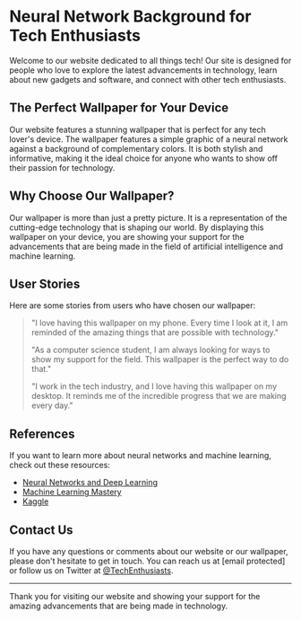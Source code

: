 <!--font:Creepster-->

# Neural Network Background for Tech Enthusiasts

Welcome to our website dedicated to all things tech! Our site is designed for people who love to explore the latest advancements in technology, learn about new gadgets and software, and connect with other tech enthusiasts.

## The Perfect Wallpaper for Your Device

Our website features a stunning wallpaper that is perfect for any tech lover's device. The wallpaper features a simple graphic of a neural network against a background of complementary colors. It is both stylish and informative, making it the ideal choice for anyone who wants to show off their passion for technology.

## Why Choose Our Wallpaper?

Our wallpaper is more than just a pretty picture. It is a representation of the cutting-edge technology that is shaping our world. By displaying this wallpaper on your device, you are showing your support for the advancements that are being made in the field of artificial intelligence and machine learning.

## User Stories

Here are some stories from users who have chosen our wallpaper:

> "I love having this wallpaper on my phone. Every time I look at it, I am reminded of the amazing things that are possible with technology."
>
> "As a computer science student, I am always looking for ways to show my support for the field. This wallpaper is the perfect way to do that."
>
> "I work in the tech industry, and I love having this wallpaper on my desktop. It reminds me of the incredible progress that we are making every day."

## References

If you want to learn more about neural networks and machine learning, check out these resources:

- [Neural Networks and Deep Learning](http://neuralnetworksanddeeplearning.com/)
- [Machine Learning Mastery](https://machinelearningmastery.com/)
- [Kaggle](https://www.kaggle.com/)

## Contact Us

If you have any questions or comments about our website or our wallpaper, please don't hesitate to get in touch. You can reach us at [email protected] or follow us on Twitter at [@TechEnthusiasts](https://twitter.com/TechEnthusiasts).

---

Thank you for visiting our website and showing your support for the amazing advancements that are being made in technology.

<!--

Write me content for website with wallpaper which alt text is:

"A wallpaper with a simple graphic of a neural network, against a background of complementary colors."

The name/title of the page should not be 1:1 copy of the alt text but rather a real content of the website which is using this wallpaper.

- Use markdown format 
- Start with heading
- Heading should be short and concise
- The content should look like a real website 
- The website should not be about the wallpaper, wallpaper is just a related background
- Heading should be contain work "wallpaper" or "background"
- Include real sections like references, contact, user stories, etc. use things relevant to the page purpose.
- Feel free to use structure like headings, bullets, numbering, blockquotes, paragraphs, horizontal lines, etc.
- You can use formatting like bold or _italic_
- You can include UTF-8 emojis
- Links should be only #hash anchors (and you can refer to the document itself)
- Do not include images


---


# Neural Network Background for Tech Enthusiasts

Welcome to our website dedicated to all things tech! Our site is designed for people who love to explore the latest advancements in technology, learn about new gadgets and software, and connect with other tech enthusiasts.

## The Perfect Wallpaper for Your Device

Our website features a stunning wallpaper that is perfect for any tech lover's device. The wallpaper features a simple graphic of a neural network against a background of complementary colors. It is both stylish and informative, making it the ideal choice for anyone who wants to show off their passion for technology.

## Why Choose Our Wallpaper?

Our wallpaper is more than just a pretty picture. It is a representation of the cutting-edge technology that is shaping our world. By displaying this wallpaper on your device, you are showing your support for the advancements that are being made in the field of artificial intelligence and machine learning.

## User Stories

Here are some stories from users who have chosen our wallpaper:

> "I love having this wallpaper on my phone. Every time I look at it, I am reminded of the amazing things that are possible with technology."
>
> "As a computer science student, I am always looking for ways to show my support for the field. This wallpaper is the perfect way to do that."
>
> "I work in the tech industry, and I love having this wallpaper on my desktop. It reminds me of the incredible progress that we are making every day."

## References

If you want to learn more about neural networks and machine learning, check out these resources:

- [Neural Networks and Deep Learning](http://neuralnetworksanddeeplearning.com/)
- [Machine Learning Mastery](https://machinelearningmastery.com/)
- [Kaggle](https://www.kaggle.com/)

## Contact Us

If you have any questions or comments about our website or our wallpaper, please don't hesitate to get in touch. You can reach us at [email protected] or follow us on Twitter at [@TechEnthusiasts](https://twitter.com/TechEnthusiasts).

---

Thank you for visiting our website and showing your support for the amazing advancements that are being made in technology.

-->
